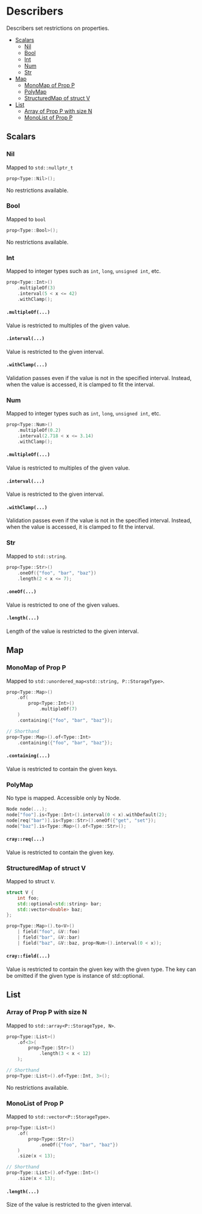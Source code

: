 # Describers

Describers set restrictions on properties.

- [Scalars](#scalars)
	- [Nil](#nil)
	- [Bool](#bool)
	- [Int](#int)
	- [Num](#num)
	- [Str](#str)
- [Map](#map)
	- [MonoMap of Prop P](#monomap-of-prop-p)
	- [PolyMap](#polymap)
	- [StructuredMap of struct V](#structuredmap-of-struct-v)
- [List](#list)
	- [Array of Prop P with size N](#array-of-prop-p-with-size-n)
	- [MonoList of Prop P](#monolist-of-prop-p)



## Scalars

### Nil

Mapped to `std::nullptr_t`

```cpp
prop<Type::Nil>();
```

No restrictions available.


### Bool

Mapped to `bool`

```cpp
prop<Type::Bool>();
```

No restrictions available.


### Int

Mapped to integer types such as `int`, `long`, `unsigned int`, etc.

```cpp
prop<Type::Int>()
	.multipleOf(3)
	.interval(5 < x <= 42)
	.withClamp();
```

#### `.multipleOf(...)`

Value is restricted to multiples of the given value.

#### `.interval(...)`

Value is restricted to the given interval.

#### `.withClamp(...)`

Validation passes even if the value is not in the specified interval. Instead, when the value is accessed, it is clamped to fit the interval.


### Num

Mapped to integer types such as `int`, `long`, `unsigned int`, etc.

```cpp
prop<Type::Num>()
	.multipleOf(0.2)
	.interval(2.718 < x <= 3.14)
	.withClamp();
```

#### `.multipleOf(...)`

Value is restricted to multiples of the given value.

#### `.interval(...)`

Value is restricted to the given interval.

#### `.withClamp(...)`

Validation passes even if the value is not in the specified interval. Instead, when the value is accessed, it is clamped to fit the interval.


### Str

Mapped to `std::string`.

```cpp
prop<Type::Str>()
	.oneOf({"foo", "bar", "baz"})
	.length(2 < x <= 7);
```

#### `.oneOf(...)`

Value is restricted to one of the given values.

#### `.length(...)`

Length of the value is restricted to the given interval.



## Map

### MonoMap of Prop P

Mapped to `std::unordered_map<std::string, P::StorageType>`.

```cpp
prop<Type::Map>()
	.of(
		prop<Type::Int>()
			.multipleOf(7)
	)
	.containing({"foo", "bar", "baz"});

// Shorthand
prop<Type::Map>().of<Type::Int>
	.containing({"foo", "bar", "baz"});
```

#### `.containing(...)`

Value is restricted to contain the given keys.


### PolyMap

No type is mapped. Accessible only by Node.

```cpp
Node node(...);
node["foo"].is<Type::Int>().interval(0 < x).withDefault(2);
node[req("bar")].is<Type::Str>().oneOf({"get", "set"});
node["baz"].is<Type::Map>().of<Type::Str>();
```

#### `cray::req(...)`

Value is restricted to contain the given key.


### StructuredMap of struct V

Mapped to struct `V`.

```cpp
struct V {
	int foo;
	std::optional<std::string> bar;
	std::vector<double> baz;
};

prop<Type::Map>().to<V>()
	| field("foo", &V::foo)
	| field("bar", &V::bar)
	| field("baz", &V::baz, prop<Num>().interval(0 < x));
```

#### `cray::field(...)`

Value is restricted to contain the given key with the given type. The key can be omitted if the given type is instance of std::optional.



## List

### Array of Prop P with size N

Mapped to `std::array<P::StorageType, N>`.

```cpp
prop<Type::List>()
	.of<3>(
		prop<Type::Str>()
			.length(3 < x < 12)
	);

// Shorthand
prop<Type::List>().of<Type::Int, 3>();
```

No restrictions available.


### MonoList of Prop P

Mapped to `std::vector<P::StorageType>`.

```cpp
prop<Type::List>()
	.of(
		prop<Type::Str>()
			.oneOf({"foo", "bar", "baz"})
	)
	.size(x < 13);

// Shorthand
prop<Type::List>().of<Type::Int>()
	.size(x < 13);
```

#### `.length(...)`

Size of the value is restricted to the given interval.
